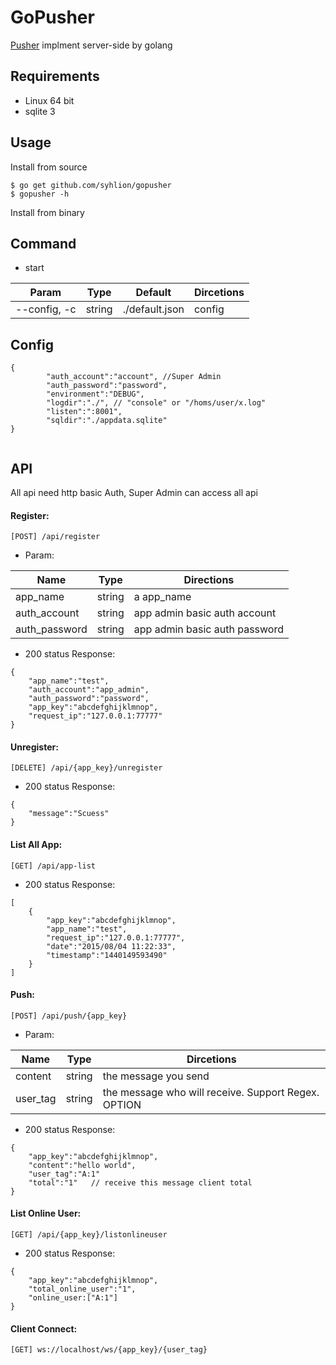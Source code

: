 # GoPusher

[Pusher](https://pusher.com/) implment server-side by golang

## Requirements

* Linux 64 bit
* sqlite 3

## Usage

Install from source

```
$ go get github.com/syhlion/gopusher
$ gopusher -h

```

Install from binary

## Command

* start

Param | Type | Default|Dircetions
---|---|---|----
--config, -c | string |./default.json| config

## Config  

```
{
        "auth_account":"account", //Super Admin 
        "auth_password":"password",
        "environment":"DEBUG",
        "logdir":"./", // "console" or "/homs/user/x.log"
        "listen":":8001",
        "sqldir":"./appdata.sqlite"
}
                        
```


## API

All api need http basic Auth, Super Admin can access all api

#### Register:

`[POST] /api/register`  

* Param:  

Name|Type|Directions
---|---|---
app_name | string | a app_name
auth_account | string | app admin basic auth account
auth_password | string | app admin basic auth password

* 200 status Response:  

```
{
    "app_name":"test",
    "auth_account":"app_admin",
    "auth_password":"password",
    "app_key":"abcdefghijklmnop",
    "request_ip":"127.0.0.1:77777"
}
```

#### Unregister:  

`[DELETE] /api/{app_key}/unregister`  

* 200 status Response:

```
{
    "message":"Scuess"
}
```


#### List All App:  

`[GET] /api/app-list`  

* 200 status Response:

```
[
    {
        "app_key":"abcdefghijklmnop",
        "app_name":"test",
        "request_ip":"127.0.0.1:77777",
        "date":"2015/08/04 11:22:33",
        "timestamp":"1440149593490"
    }
]
```


#### Push:  

`[POST] /api/push/{app_key}`  

* Param:  

Name|Type|Dircetions
---|---|---
content| string | the message you send
user_tag | string | the message who will receive. Support Regex. OPTION

* 200 status Response:  

```
{
    "app_key":"abcdefghijklmnop",
    "content":"hello world",
    "user_tag":"A:1"
    "total":"1"   // receive this message client total
}
```

#### List Online User:  

`[GET] /api/{app_key}/listonlineuser`  

* 200 status Response:

```
{
    "app_key":"abcdefghijklmnop",
    "total_online_user":"1",
    "online_user:["A:1"]
}
```

#### Client Connect:  

`[GET] ws://localhost/ws/{app_key}/{user_tag}`



